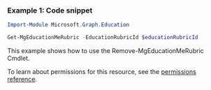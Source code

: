 ### Example 1: Code snippet

```powershellImport-Module Microsoft.Graph.Education

Get-MgEducationMeRubric -EducationRubricId $educationRubricId
```
This example shows how to use the Remove-MgEducationMeRubric Cmdlet.
To learn about permissions for this resource, see the [permissions reference](/graph/permissions-reference).

